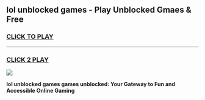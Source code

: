 
## lol unblocked games - Play Unblocked Gmaes & Free
<h3>
<a href="https://premium.freeplayer.one?title=lol_unblocked_games&ref=20F">CLICK TO PLAY</a></h3>
<hr>

<h3>
<a href="https://premium.freeplayer.one?title=lol_unblocked_games&ref=20F">CLICK 2 PLAY</a>
  
</h3>

<a href="https://premium.freeplayer.one?title=lol_unblocked_games&ref=20F/"><img src="https://clearcache.store/games.png"></a>


**lol unblocked games games unblocked: Your Gateway to Fun and Accessible Online Gaming**
